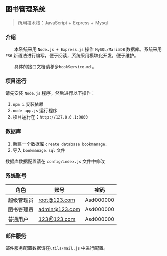 ## 图书管理系统

> 所用技术栈：JavaScript + Express  + Mysql

### 介绍

　　本系统采用 `Node.js + Express.js` 操作 `MySQL/MariaDB` 数据库。系统采用 `ES6` 新语法进行编写，便于阅读，系统采用模块化开发，便于维护。

　　具体的接口文档请移步`bookService.md` 。

### 项目运行

请先安装 `Node.js` 程序，然后进行以下操作：

1. `npm i` 安装依赖
2. `node app.js` 运行程序
3. 项目运行在：`http://127.0.0.1:9000`

### 数据库

1. 新建一个数据库 `create database bookmanage;` 
2. 导入 `bookmanage.sql` 文件

数据库数据配置请在 `config/index.js` 文件中修改

### 系统账号

| 角色       | 账号          | 密码      |
| ---------- | ------------- | --------- |
| 超级管理员 | root@123.com  | Asd000000 |
| 图书管理员 | admin@123.com | Asd000000 |
| 普通用户   | 123@123.com   | Asd000000 |

### 邮件服务

邮件服务配置数据请在`utils/mail.js` 中进行配置。